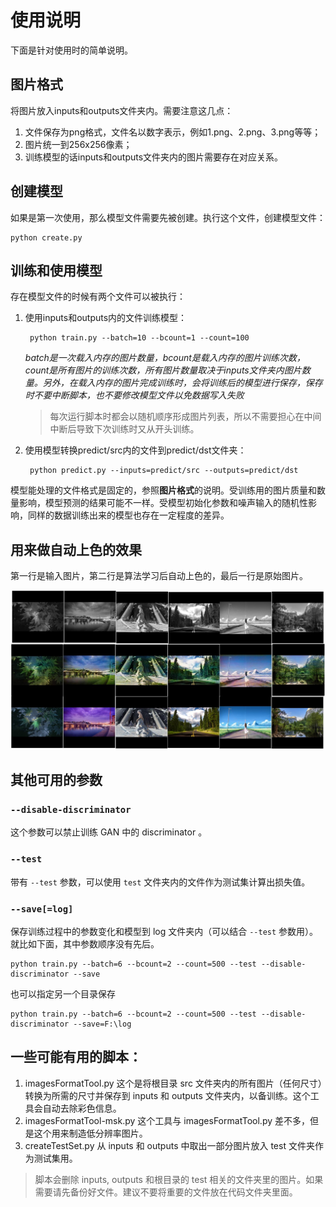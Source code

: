 # 使用说明

下面是针对使用时的简单说明。

## 图片格式

将图片放入inputs和outputs文件夹内。需要注意这几点：

1. 文件保存为png格式，文件名以数字表示，例如1.png、2.png、3.png等等；
2. 图片统一到256x256像素；
3. 训练模型的话inputs和outputs文件夹内的图片需要存在对应关系。

## 创建模型

如果是第一次使用，那么模型文件需要先被创建。执行这个文件，创建模型文件：

    python create.py

## 训练和使用模型

存在模型文件的时候有两个文件可以被执行：

1. 使用inputs和outputs内的文件训练模型：

        python train.py --batch=10 --bcount=1 --count=100

    *batch是一次载入内存的图片数量，bcount是载入内存的图片训练次数，count是所有图片的训练次数，所有图片数量取决于inputs文件夹内图片数量。另外，在载入内存的图片完成训练时，会将训练后的模型进行保存，保存时不要中断脚本，也不要修改模型文件以免数据写入失败*

    > 每次运行脚本时都会以随机顺序形成图片列表，所以不需要担心在中间中断后导致下次训练时又从开头训练。

2. 使用模型转换predict/src内的文件到predict/dst文件夹：

        python predict.py --inputs=predict/src --outputs=predict/dst

模型能处理的文件格式是固定的，参照**图片格式**的说明。受训练用的图片质量和数量影响，模型预测的结果可能不一样。受模型初始化参数和噪声输入的随机性影响，同样的数据训练出来的模型也存在一定程度的差异。

## 用来做自动上色的效果

第一行是输入图片，第二行是算法学习后自动上色的，最后一行是原始图片。

![](color.jpg)

## 其他可用的参数

### ```--disable-discriminator```

这个参数可以禁止训练 GAN 中的 discriminator 。

### ```--test```

带有 ```--test``` 参数，可以使用 ```test``` 文件夹内的文件作为测试集计算出损失值。

### ```--save[=log]```

保存训练过程中的参数变化和模型到 log 文件夹内（可以结合 ```--test``` 参数用）。就比如下面，其中参数顺序没有先后。

    python train.py --batch=6 --bcount=2 --count=500 --test --disable-discriminator --save

也可以指定另一个目录保存

    python train.py --batch=6 --bcount=2 --count=500 --test --disable-discriminator --save=F:\log

## 一些可能有用的脚本：

1. imagesFormatTool.py 这个是将根目录 src 文件夹内的所有图片（任何尺寸）转换为所需的尺寸并保存到 inputs 和 outputs 文件夹内，以备训练。这个工具会自动去除彩色信息。
2. imagesFormatTool-msk.py 这个工具与 imagesFormatTool.py 差不多，但是这个用来制造低分辨率图片。
3. createTestSet.py 从 inputs 和 outputs 中取出一部分图片放入 test 文件夹作为测试集用。

> 脚本会删除 inputs, outputs 和根目录的 test 相关的文件夹里的图片。如果需要请先备份好文件。建议不要将重要的文件放在代码文件夹里面。
